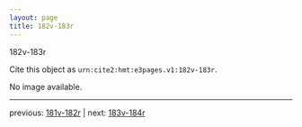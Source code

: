 ```yaml
---
layout: page
title: 182v-183r
---
```


182v-183r

Cite this object as `urn:cite2:hmt:e3pages.v1:182v-183r`.

No image available. 



---

previous: [181v-182r](../181v-182r/) | next: [183v-184r](../183v-184r/)